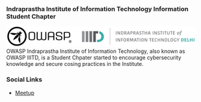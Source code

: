 ### Indraprastha Institute of Information Technology Information Student Chapter
![logo](https://github.com/OWASP/www-chapter-indraprastha-institute-of-information-technology/raw/main/assets/images/Owasp%20Logo%20copy.png)
OWASP Indraprastha Institute of Information Technology, also known as OWASP IIITD, is a Student Chpater started to encourage cybersecurity knowledge and secure cosing practices in the Institute.

### Social Links
* [Meetup](https://www.meetup.com/owasp-indraprastha-institute-of-information-technology/)


